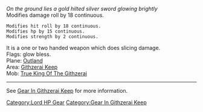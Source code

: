 *On the ground lies a gold hilted silver sword glowing brightly*  
Modifies damage roll by 18 continuous.

`Modifies hit roll by 18 continuous.`  
`Modifies hp by 15 continuous.`  
`Modifies strength by 2 continuous.`

It is a one or two handed weapon which does slicing damage.  
Flags: glow bless.  
Plane: [Outland](:Category:Outland.md "wikilink")  
Area: [Githzerai Keep](:Category:Githzerai_Keep.md "wikilink")  
Mob: [True King Of The
Githzerai](True_King_Of_The_Githzerai "wikilink")  
  

------------------------------------------------------------------------

See [Gear In Githzerai
Keep](:Category:Gear_In_Githzerai_Keep.md "wikilink") for more
information.

[Category:Lord HP Gear](Category:Lord_HP_Gear "wikilink") [Category:Gear
In Githzerai Keep](Category:Gear_In_Githzerai_Keep "wikilink")
